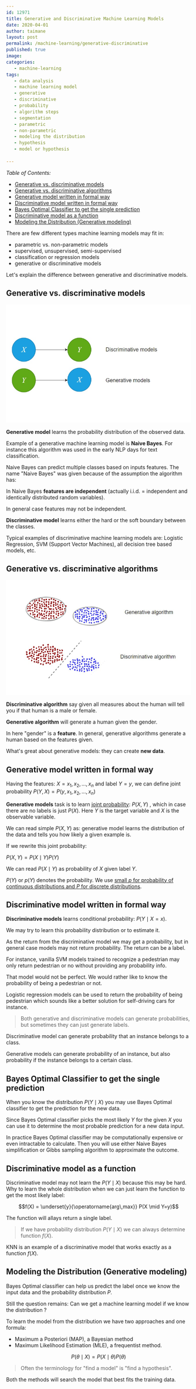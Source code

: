 ```yaml
---
id: 12971
title: Generative and Discriminative Machine Learning Models
date: 2020-04-01
author: taimane
layout: post
permalink: /machine-learning/generative-discriminative
published: true
image:
categories:
   - machine-learning
tags:
   - data analysis
   - machine learning model
   - generative
   - discriminative
   - probability
   - algorithm steps  
   - segmentation
   - parametric
   - non-parametric
   - modeling the distribution
   - hypothesis
   - model or hypothesis

---
```

<script type="text/x-mathjax-config">
    MathJax.Hub.Config({
      tex2jax: {
        skipTags: ['script', 'noscript', 'style', 'textarea', 'pre'],
        inlineMath: [['$','$']]
      }
    });
</script>
<script src="https://cdn.mathjax.org/mathjax/latest/MathJax.js?config=TeX-AMS-MML_HTMLorMML" type="text/javascript"></script>
 
_Table of Contents:_
 
- [Generative vs. discriminative models](#generative-vs-discriminative-models)
- [Generative vs. discriminative algorithms](#generative-vs-discriminative-algorithms)
- [Generative model written in formal way](#generative-model-written-in-formal-way)
- [Discriminative model written in formal way](#discriminative-model-written-in-formal-way)
- [Bayes Optimal Classifier to get the single prediction](#bayes-optimal-classifier-to-get-the-single-prediction)
- [Discriminative model as a function](#discriminative-model-as-a-function)
- [Modeling the Distribution (Generative modeling)](#modeling-the-distribution-generative-modeling)
 
 
 
There are few different types machine learning models may fit in:
 
* parametric vs. non-parametric models
* supervised, unsupervised, semi-supervised
* classification or regression models
* generative or discriminative models
 
Let's explain the difference between generative and discriminative models.
 
## Generative vs. discriminative models

![generative and discriminative models](/wp-content/uploads/2021/12/generative-discriminative.jpg)
 
 
**Generative model** learns the probability distribution of the observed data.
 
Example of a generative machine learning model is **Naive Bayes**. For instance this algorithm was used in the early NLP days for text classification.
 
Naive Bayes can predict multiple classes based on inputs features. The name "Naive Bayes" was given because of the assumption the algorithm has:
 
In Naive Bayes **features are independent** (actually i.i.d. = independent and identically distributed random variables).
 
In general case features may not be independent.
 
 
**Discriminative model** learns either the hard or the soft boundary between the classes.
 
Typical examples of discriminative machine learning models are: Logistic Regression, SVM (Support Vector Machines), all decision tree based models, etc.
 
 
## Generative vs. discriminative algorithms

![generative and discriminative models](/wp-content/uploads/2021/12/generative-discriminative-algorithm.jpg)
 
**Discriminative algorithm** say given all measures about the human will tell you if that human is a male or female.
 
**Generative algorithm** will generate a human given the gender.
 
In here "gender" is a **feature**. In general, generative algorithms generate a human based on the features given.
 
What's great about generative models: they can create **new data**.
 
## Generative model written in formal way

Having the features:  $X={x_1, x_2, \dots, x_n}$
and label  $Y=y$, we can define joint probability
$P(Y,X) = P(y,x_1,x_2, \dots, x_n)$

**Generative models** task is to learn [joint probability](https://dejanbatanjac.github.io/joint-probability): $P(X,Y)$ , which in case there are no labels is just $P(X)$. Here $Y$ is the target variable and $X$ is the observable variable.
 
We can read simple $P(X,Y)$ as: generative model learns the distribution of the data and tells you how likely a given example is.
 
If we rewrite this joint probability:
 
$P(X,Y) = P(X \mid Y) P(Y)$
 
We can read $P(X \mid Y)$ as probability of $X$ given label $Y$.
 
 
$P(Y)$ or $p(Y)$ denotes the probability. We use [small $p$ for probability of continuous distributions and $P$ for discrete distributions](https://dejanbatanjac.github.io/bayesian-rule).
 
## Discriminative model written in formal way
 
**Discriminative models** learns conditional probability: $P(Y \mid X=x)$.
 
We may try to learn this probability distribution or to estimate it.
 
As the return from the discriminative model we may get a probability, but in general case models may not return probability. The return can be a label.
 
For instance, vanilla SVM models trained to recognize a pedestrian may only return pedestrian or no without providing any probability info.
 
That model would not be perfect. We would rather like to know the probability of being a pedestrian or not.
 
Logistic regression models can be used to return the probability of being pedestrian which sounds like a better solution for self-driving cars for instance.
 
> Both generative and discriminative models can generate probabilities, but sometimes they can just generate labels.

Discriminative model can generate probability that an instance belongs to a class.

Generative models can generate probability of an instance, but also probability if the instance belongs to a certain class.


 
## Bayes Optimal Classifier to get the single prediction
 
When you know the distribution $P(Y \mid X)$ you may use Bayes Optimal classifier to get the prediction for the new data.
 
Since Bayes Optimal classifier picks the most likely $Y$ for the given $X$ you can use it to determine the most probable prediction for a new data input.
 
In practice Bayes Optimal classifier may be computationally expensive or even intractable to calculate. Then you will use either Naive Bayes simplification or Gibbs sampling algorithm to approximate the outcome.
 
 
## Discriminative model as a function
 
Discriminative model may not learn the $P(Y \mid X)$ because this may be hard. Why to learn the whole distribution when we can just learn the function to get the most likely label:
 
$$f(X) = \underset{y}{\operatorname{arg\,max}}  P(X \mid Y=y)$$
 
The function will allays return a single label.
 
> If we have probability distribution $P(Y \mid X)$ we can always determine function $f(X)$.
 
KNN is an example of a discriminative model that works exactly as a function $f(X)$.


## Modeling the Distribution (Generative modeling)
 
Bayes Optimal classifier can help us predict the label once we know the input data and the probability distribution $P$.
 
Still the question remains: Can we get a machine learning model if we know the distribution ?
 
To learn the model from the distribution we have two approaches and one formula:
 
* Maximum a Posteriori (MAP), a Bayesian method
* Maximum Likelihood Estimation (MLE), a frequentist method.
 
$$P(\theta \mid X) = P(X \mid \theta)P(\theta)$$
 
> Often the terminology for "find a model" is "find a hypothesis".
 
Both the methods will search the model that best fits the training data.
 


